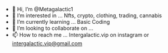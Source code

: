 - 👋 Hi, I’m @Metagalactic1
- 👀 I’m interested in ... Nfts, crypto, clothing, trading, cannabis 
- 🌱 I’m currently learning ... Basic Coding 
- 💞️ I’m looking to collaborate on ...
- 📫 How to reach me ... Intergalactic.vip on instagram or intergalactic.vip@gmail.com

<!---
Metagalactic1/Metagalactic1 is a ✨ special ✨ repository because its `README.md` (this file) appears on your GitHub profile.
You can click the Preview link to take a look at your changes.
--->
